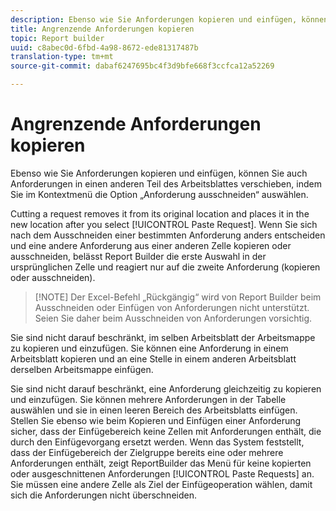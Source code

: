 ```yaml
---
description: Ebenso wie Sie Anforderungen kopieren und einfügen, können Sie auch Anforderungen in einen anderen Teil des Arbeitsblattes verschieben, indem Sie im Kontextmenü die Option „Anforderung ausschneiden“ auswählen.
title: Angrenzende Anforderungen kopieren
topic: Report builder
uuid: c8abec0d-6fbd-4a98-8672-ede81317487b
translation-type: tm+mt
source-git-commit: dabaf6247695bc4f3d9bfe668f3ccfca12a52269

---
```



# Angrenzende Anforderungen kopieren

Ebenso wie Sie Anforderungen kopieren und einfügen, können Sie auch Anforderungen in einen anderen Teil des Arbeitsblattes verschieben, indem Sie im Kontextmenü die Option „Anforderung ausschneiden“ auswählen.

Cutting a request removes it from its original location and places it in the new location after you select [!UICONTROL Paste Request]. Wenn Sie sich nach dem Ausschneiden einer bestimmten Anforderung anders entscheiden und eine andere Anforderung aus einer anderen Zelle kopieren oder ausschneiden, belässt Report Builder die erste Auswahl in der ursprünglichen Zelle und reagiert nur auf die zweite Anforderung (kopieren oder ausschneiden).

>[!NOTE] Der Excel-Befehl „Rückgängig“ wird von Report Builder beim Ausschneiden oder Einfügen von Anforderungen nicht unterstützt. Seien Sie daher beim Ausschneiden von Anforderungen vorsichtig.

Sie sind nicht darauf beschränkt, im selben Arbeitsblatt der Arbeitsmappe zu kopieren und einzufügen. Sie können eine Anforderung in einem Arbeitsblatt kopieren und an eine Stelle in einem anderen Arbeitsblatt derselben Arbeitsmappe einfügen.

Sie sind nicht darauf beschränkt, eine Anforderung gleichzeitig zu kopieren und einzufügen. Sie können mehrere Anforderungen in der Tabelle auswählen und sie in einen leeren Bereich des Arbeitsblatts einfügen. Stellen Sie ebenso wie beim Kopieren und Einfügen einer Anforderung sicher, dass der Einfügebereich keine Zellen mit Anforderungen enthält, die durch den Einfügevorgang ersetzt werden. Wenn das System feststellt, dass der Einfügebereich der Zielgruppe bereits eine oder mehrere Anforderungen enthält, zeigt ReportBuilder das Menü für keine kopierten oder ausgeschnittenen Anforderungen [!UICONTROL Paste Requests] an. Sie müssen eine andere Zelle als Ziel der Einfügeoperation wählen, damit sich die Anforderungen nicht überschneiden.
